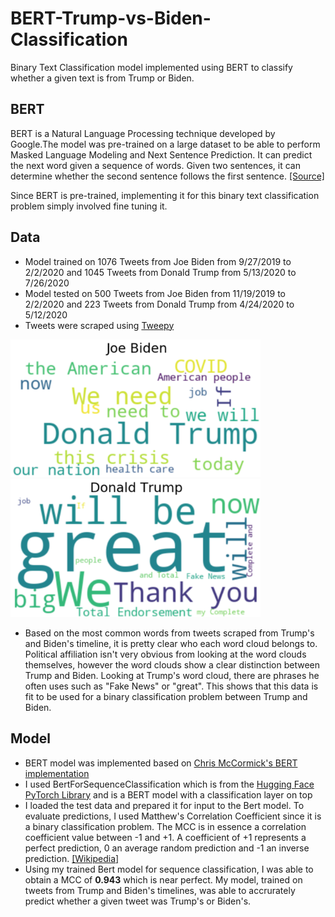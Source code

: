 # BERT-Trump-vs-Biden-Classification
Binary Text Classification model implemented using BERT to classify whether a given text is from Trump or Biden.

## BERT
BERT is a Natural Language Processing technique developed by Google.The model was pre-trained on a large dataset to be able to perform Masked Language Modeling and Next Sentence Prediction. It can predict the next word given a sequence of words. Given two sentences, it can determine whether the second sentence follows the first sentence. [[Source]](https://yashuseth.blog/2019/06/12/bert-explained-faqs-understand-bert-working/)

Since BERT is pre-trained, implementing it for this binary text classification problem simply involved fine tuning it. 

## Data
* Model trained on 1076 Tweets from Joe Biden from 9/27/2019 to 2/2/2020 and 1045 Tweets from Donald Trump from 5/13/2020 to 7/26/2020
* Model tested on 500 Tweets from Joe Biden from  11/19/2019 to 2/2/2020 and 223 Tweets from Donald Trump from 4/24/2020 to 5/12/2020
* Tweets were scraped using [Tweepy](http://docs.tweepy.org/en/latest/#)

<img src="https://github.com/wbu2/BERT-Trump-vs-Biden-Classification/blob/master/Files/BidenWordCloud.png" width="400"/>
<img src="https://github.com/wbu2/BERT-Trump-vs-Biden-Classification/blob/master/Files/TrumpWordCloud.png" width="400"/>

* Based on the most common words from tweets scraped from Trump's and Biden's timeline, it is pretty clear who each word cloud belongs to. Political affiliation isn't very obvious from looking at the word clouds themselves, however the word clouds show a clear distinction between Trump and Biden. Looking at Trump's word cloud, there are phrases he often uses such as "Fake News" or "great". This shows that this data is fit to be used for a binary classification problem between Trump and Biden.


## Model

* BERT model was implemented based on [Chris McCormick's BERT implementation](http://mccormickml.com/2019/07/22/BERT-fine-tuning/)
* I used BertForSequenceClassification which is from the [Hugging Face PyTorch Library](https://github.com/huggingface/transformers) and is a BERT model with a classification layer on top
* I loaded the test data and prepared it for input to the Bert model. To evaluate predictions, I used Matthew's Correlation Coefficient since it is a binary classification problem. The MCC is in essence a correlation coefficient value between -1 and +1. A coefficient of +1 represents a perfect prediction, 0 an average random prediction and -1 an inverse prediction. [[Wikipedia]](https://en.wikipedia.org/wiki/Matthews_correlation_coefficient)
* Using my trained Bert model for sequence classification, I was able to obtain a MCC of **0.943** which is near perfect. My model, trained on tweets from Trump and Biden's timelines, was able to accrurately predict whether a given tweet was Trump's or Biden's.
